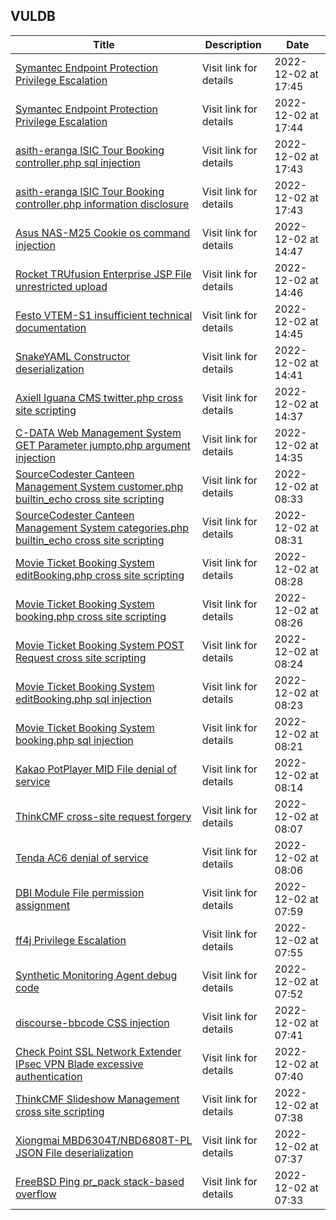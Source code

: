 ## VULDB
|Title|Description|Date|
|---|---|---|
| [Symantec Endpoint Protection Privilege Escalation](https://vuldb.com/?id.214640) | Visit link for details | 2022-12-02 at 17:45 |
| [Symantec Endpoint Protection Privilege Escalation](https://vuldb.com/?id.214639) | Visit link for details | 2022-12-02 at 17:44 |
| [asith-eranga ISIC Tour Booking controller.php sql injection](https://vuldb.com/?id.214638) | Visit link for details | 2022-12-02 at 17:43 |
| [asith-eranga ISIC Tour Booking controller.php information disclosure](https://vuldb.com/?id.214637) | Visit link for details | 2022-12-02 at 17:43 |
| [Asus NAS-M25 Cookie os command injection](https://vuldb.com/?id.214636) | Visit link for details | 2022-12-02 at 14:47 |
| [Rocket TRUfusion Enterprise JSP File unrestricted upload](https://vuldb.com/?id.214635) | Visit link for details | 2022-12-02 at 14:46 |
| [Festo VTEM-S1 insufficient technical documentation](https://vuldb.com/?id.214634) | Visit link for details | 2022-12-02 at 14:45 |
| [SnakeYAML Constructor deserialization](https://vuldb.com/?id.214633) | Visit link for details | 2022-12-02 at 14:41 |
| [Axiell Iguana CMS twitter.php cross site scripting](https://vuldb.com/?id.214632) | Visit link for details | 2022-12-02 at 14:37 |
| [C-DATA Web Management System GET Parameter jumpto.php argument injection](https://vuldb.com/?id.214631) | Visit link for details | 2022-12-02 at 14:35 |
| [SourceCodester Canteen Management System customer.php builtin_echo cross site scripting](https://vuldb.com/?id.214630) | Visit link for details | 2022-12-02 at 08:33 |
| [SourceCodester Canteen Management System categories.php builtin_echo cross site scripting](https://vuldb.com/?id.214629) | Visit link for details | 2022-12-02 at 08:31 |
| [Movie Ticket Booking System editBooking.php cross site scripting](https://vuldb.com/?id.214628) | Visit link for details | 2022-12-02 at 08:28 |
| [Movie Ticket Booking System booking.php cross site scripting](https://vuldb.com/?id.214627) | Visit link for details | 2022-12-02 at 08:26 |
| [Movie Ticket Booking System POST Request cross site scripting](https://vuldb.com/?id.214626) | Visit link for details | 2022-12-02 at 08:24 |
| [Movie Ticket Booking System editBooking.php sql injection](https://vuldb.com/?id.214625) | Visit link for details | 2022-12-02 at 08:23 |
| [Movie Ticket Booking System booking.php sql injection](https://vuldb.com/?id.214624) | Visit link for details | 2022-12-02 at 08:21 |
| [Kakao PotPlayer MID File denial of service](https://vuldb.com/?id.214623) | Visit link for details | 2022-12-02 at 08:14 |
| [ThinkCMF cross-site request forgery](https://vuldb.com/?id.214622) | Visit link for details | 2022-12-02 at 08:07 |
| [Tenda AC6 denial of service](https://vuldb.com/?id.214621) | Visit link for details | 2022-12-02 at 08:06 |
| [DBI Module File permission assignment](https://vuldb.com/?id.214620) | Visit link for details | 2022-12-02 at 07:59 |
| [ff4j Privilege Escalation](https://vuldb.com/?id.214619) | Visit link for details | 2022-12-02 at 07:55 |
| [Synthetic Monitoring Agent debug code](https://vuldb.com/?id.214618) | Visit link for details | 2022-12-02 at 07:52 |
| [discourse-bbcode CSS injection](https://vuldb.com/?id.214617) | Visit link for details | 2022-12-02 at 07:41 |
| [Check Point SSL Network Extender IPsec VPN Blade excessive authentication](https://vuldb.com/?id.214616) | Visit link for details | 2022-12-02 at 07:40 |
| [ThinkCMF Slideshow Management cross site scripting](https://vuldb.com/?id.214615) | Visit link for details | 2022-12-02 at 07:38 |
| [Xiongmai MBD6304T/NBD6808T-PL JSON File deserialization](https://vuldb.com/?id.214614) | Visit link for details | 2022-12-02 at 07:37 |
| [FreeBSD Ping pr_pack stack-based overflow](https://vuldb.com/?id.214613) | Visit link for details | 2022-12-02 at 07:33 |
